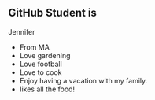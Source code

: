 ## GitHub Student is
Jennifer
- From MA
- Love gardening
- Love football
- Love to cook
- Enjoy having a vacation with my family.
- likes all the food!
